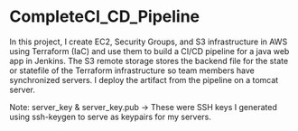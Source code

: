 # CompleteCI_CD_Pipeline
In this project, I create EC2, Security Groups, and S3 infrastructure in AWS using Terraform (IaC) and use them to build a CI/CD pipeline for a java web app in Jenkins. The S3 remote storage stores the backend file for the state or statefile of the Terraform infrastructure so team members have synchronized servers. I deploy the artifact from the pipeline on a tomcat server.

Note: server_key & server_key.pub -> These were SSH keys I generated using ssh-keygen to serve as keypairs for my servers.
